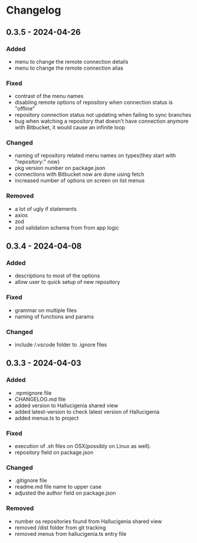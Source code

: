 # Changelog

## 0.3.5 - 2024-04-26

### Added

- menu to change the remote connection details
- menu to change the remote connection alias

### Fixed

- contrast of the menu names
- disabling remote options of repository when connection status is "offline"
- repository connection status not updating when failing to sync branches
- bug when watching a repository that doesn't have connection anymore with Bitbucket, it would cause an infinite loop

### Changed

- naming of repository related menu names on types(they start with "repository:" now)
- pkg version number on package.json
- connections with Bitbucket now are done using fetch
- increased number of options on screen on list menus

### Removed

- a lot of ugly if statements
- axios
- zod
- zod validation schema from from app logic

## 0.3.4 - 2024-04-08

### Added

- descriptions to most of the options
- allow user to quick setup of new repository

### Fixed

- grammar on multiple files
- naming of functions and params

### Changed

- include /.vscode folder to .ignore files

## 0.3.3 - 2024-04-03

### Added

- .npmignore file
- CHANGELOG.md file
- added version to Hallucigenia shared view
- added latest-version to check latest version of Hallucigenia
- added menus.ts to project

### Fixed

- execution of .sh files on OSX(possibly on Linux as well).
- repository field on package.json

### Changed

- .gitignore file
- readme.md file name to upper case
- adjusted the author field on package.json

### Removed

- number os repositories found from Hallucigenia shared view
- removed /dist folder from git tracking
- removed menus from hallucigenia.ts entry file
